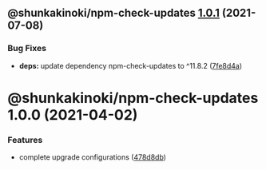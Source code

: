 ## @shunkakinoki/npm-check-updates [1.0.1](https://github.com/shunkakinoki/configurations/compare/@shunkakinoki/npm-check-updates@1.0.0...@shunkakinoki/npm-check-updates@1.0.1) (2021-07-08)

### Bug Fixes

- **deps:** update dependency npm-check-updates to ^11.8.2 ([7fe8d4a](https://github.com/shunkakinoki/configurations/commit/7fe8d4a0f77ae9f5a690ae171e9d7acd5432defa))

# @shunkakinoki/npm-check-updates 1.0.0 (2021-04-02)

### Features

- complete upgrade configurations ([478d8db](https://github.com/shunkakinoki/configurations/commit/478d8db3afc1157e242d47bc9439256b18849952))
